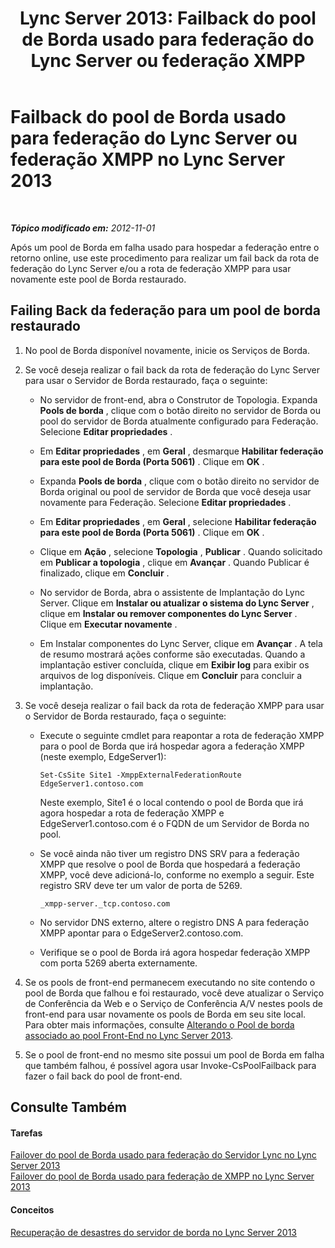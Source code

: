 ﻿---
title: 'Lync Server 2013: Failback do pool de Borda usado para federação do Lync Server ou federação XMPP'
TOCTitle: Failback do pool de Borda usado para federação do Lync Server ou federação XMPP
ms:assetid: d40097a1-1bed-44dc-aeb6-0871927ab2b9
ms:mtpsurl: https://technet.microsoft.com/pt-br/library/JJ721897(v=OCS.15)
ms:contentKeyID: 49886429
ms.date: 05/19/2016
mtps_version: v=OCS.15
ms.translationtype: HT
---

# Failback do pool de Borda usado para federação do Lync Server ou federação XMPP no Lync Server 2013

 

_**Tópico modificado em:** 2012-11-01_

Após um pool de Borda em falha usado para hospedar a federação entre o retorno online, use este procedimento para realizar um fail back da rota de federação do Lync Server e/ou a rota de federação XMPP para usar novamente este pool de Borda restaurado.

## Failing Back da federação para um pool de borda restaurado

1.  No pool de Borda disponível novamente, inicie os Serviços de Borda.

2.  Se você deseja realizar o fail back da rota de federação do Lync Server para usar o Servidor de Borda restaurado, faça o seguinte:
    
      - No servidor de front-end, abra o Construtor de Topologia. Expanda **Pools de borda** , clique com o botão direito no servidor de Borda ou pool do servidor de Borda atualmente configurado para Federação. Selecione **Editar propriedades** .
    
      - Em **Editar propriedades** , em **Geral** , desmarque **Habilitar federação para este pool de Borda (Porta 5061)** . Clique em **OK** .
    
      - Expanda **Pools de borda** , clique com o botão direito no servidor de Borda original ou pool de servidor de Borda que você deseja usar novamente para Federação. Selecione **Editar propriedades** .
    
      - Em **Editar propriedades** , em **Geral** , selecione **Habilitar federação para este pool de Borda (Porta 5061)** . Clique em **OK** .
    
      - Clique em **Ação** , selecione **Topologia** , **Publicar** . Quando solicitado em **Publicar a topologia** , clique em **Avançar** . Quando Publicar é finalizado, clique em **Concluir** .
    
      - No servidor de Borda, abra o assistente de Implantação do Lync Server. Clique em **Instalar ou atualizar o sistema do Lync Server** , clique em **Instalar ou remover componentes do Lync Server** . Clique em **Executar novamente** .
    
      - Em Instalar componentes do Lync Server, clique em **Avançar** . A tela de resumo mostrará ações conforme são executadas. Quando a implantação estiver concluída, clique em **Exibir log** para exibir os arquivos de log disponíveis. Clique em **Concluir** para concluir a implantação.

3.  Se você deseja realizar o fail back da rota de federação XMPP para usar o Servidor de Borda restaurado, faça o seguinte:
    
      - Execute o seguinte cmdlet para reapontar a rota de federação XMPP para o pool de Borda que irá hospedar agora a federação XMPP (neste exemplo, EdgeServer1):
        
            Set-CsSite Site1 -XmppExternalFederationRoute EdgeServer1.contoso.com
        
        Neste exemplo, Site1 é o local contendo o pool de Borda que irá agora hospedar a rota de federação XMPP e EdgeServer1.contoso.com é o FQDN de um Servidor de Borda no pool.
    
      - Se você ainda não tiver um registro DNS SRV para a federação XMPP que resolve o pool de Borda que hospedará a federação XMPP, você deve adicioná-lo, conforme no exemplo a seguir. Este registro SRV deve ter um valor de porta de 5269.
        
            _xmpp-server._tcp.contoso.com
    
      - No servidor DNS externo, altere o registro DNS A para federação XMPP apontar para o EdgeServer2.contoso.com.
    
      - Verifique se o pool de Borda irá agora hospedar federação XMPP com porta 5269 aberta externamente.

4.  Se os pools de front-end permanecem executando no site contendo o pool de Borda que falhou e foi restaurado, você deve atualizar o Serviço de Conferência da Web e o Serviço de Conferência A/V nestes pools de front-end para usar novamente os pools de Borda em seu site local. Para obter mais informações, consulte [Alterando o Pool de borda associado ao pool Front-End no Lync Server 2013](lync-server-2013-changing-the-edge-pool-associated-with-a-front-end-pool.md).

5.  Se o pool de front-end no mesmo site possui um pool de Borda em falha que também falhou, é possível agora usar Invoke-CsPoolFailback para fazer o fail back do pool de front-end.

## Consulte Também

#### Tarefas

[Failover do pool de Borda usado para federação do Servidor Lync no Lync Server 2013](lync-server-2013-failing-over-the-edge-pool-used-for-lync-server-federation.md)  
[Failover do pool de Borda usado para federação de XMPP no Lync Server 2013](lync-server-2013-failing-over-the-edge-pool-used-for-xmpp-federation.md)  

#### Conceitos

[Recuperação de desastres do servidor de borda no Lync Server 2013](lync-server-2013-edge-server-disaster-recovery.md)

